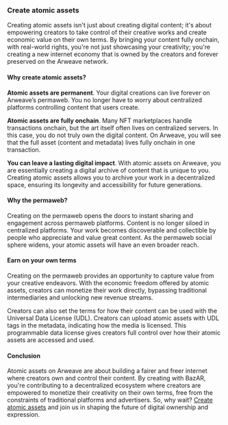 ### Create atomic assets

Creating atomic assets isn't just about creating digital content; it's about empowering creators to take control of their creative works and create economic value on their own terms. By bringing your content fully onchain, with real-world rights, you're not just showcasing your creativity; you're creating a new internet economy that is owned by the creators and forever preserved on the Arweave network.

#### Why create atomic assets?

**Atomic assets are permanent**. Your digital creations can live forever on Arweave’s permaweb. You no longer have to worry about centralized platforms controlling content that users create.

**Atomic assets are fully onchain**. Many NFT marketplaces handle transactions onchain, but the art itself often lives on centralized servers. In this case, you do not truly own the digital content. On Arweave, you will see that the full asset (content and metadata) lives fully onchain in one transaction.

**You can leave a lasting digital impact**. With atomic assets on Arweave, you are essentially creating a digital archive of content that is unique to you. Creating atomic assets allows you to archive your work in a decentralized space, ensuring its longevity and accessibility for future generations.

#### Why the permaweb?

Creating on the permaweb opens the doors to instant sharing and engagement across permaweb platforms. Content is no longer siloed in centralized platforms. Your work becomes discoverable and collectible by people who appreciate and value great content. As the permaweb social sphere widens, your atomic assets will have an even broader reach.

#### Earn on your own terms

Creating on the permaweb provides an opportunity to capture value from your creative endeavors. With the economic freedom offered by atomic assets, creators can monetize their work directly, bypassing traditional intermediaries and unlocking new revenue streams.

Creators can also set the terms for how their content can be used with the Universal Data License (UDL). Creators can upload atomic assets with UDL tags in the metadata, indicating how the media is licensed. This programmable data license gives creators full control over how their atomic assets are accessed and used.

#### Conclusion

Atomic assets on Arweave are about building a fairer and freer internet where creators own and control their content. By creating with BazAR, you're contributing to a decentralized ecosystem where creators are empowered to monetize their creativity on their own terms, free from the constraints of traditional platforms and advertisers. So, why wait? [Create atomic assets](https://helix.arweave.dev/) and join us in shaping the future of digital ownership and expression.

